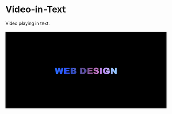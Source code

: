 # Video-in-Text
Video playing in text.
<br/>
<br/>
<img src="./assets/Video-in-Text.webp" alt="Project Image" />